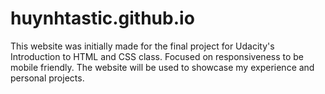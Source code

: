 # huynhtastic.github.io

This website was initially made for the final project for Udacity's Introduction to HTML and CSS class. Focused on responsiveness to be mobile friendly. The website will be used to showcase my experience and personal projects.